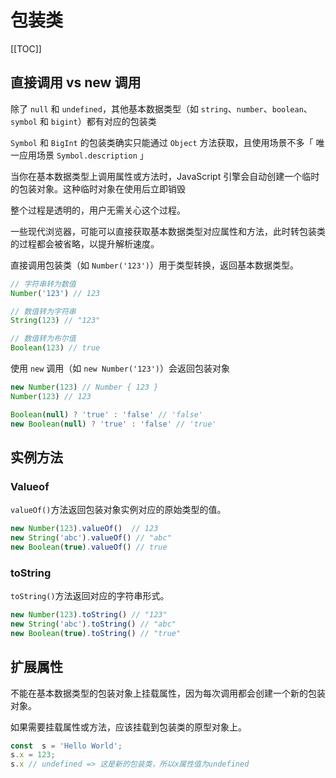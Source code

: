 # 包装类

[[TOC]]



## 直接调用 vs new 调用

除了 `null` 和 `undefined`，其他基本数据类型（如 `string`、`number`、`boolean`、`symbol` 和 `bigint`）都有对应的包装类

`Symbol` 和 `BigInt` 的包装类确实只能通过 `Object` 方法获取，且使用场景不多「 唯一应用场景 `Symbol.description` 」



当你在基本数据类型上调用属性或方法时，JavaScript 引擎会自动创建一个临时的包装对象。这种临时对象在使用后立即销毁

整个过程是透明的，用户无需关心这个过程。

一些现代浏览器，可能可以直接获取基本数据类型对应属性和方法，此时转包装类的过程都会被省略，以提升解析速度。



直接调用包装类（如 `Number('123')`）用于类型转换，返回基本数据类型。

```js
// 字符串转为数值
Number('123') // 123

// 数值转为字符串
String(123) // "123"

// 数值转为布尔值
Boolean(123) // true
```



使用 `new` 调用（如 `new Number('123')`）会返回包装对象

```js
new Number(123) // Number { 123 }
Number(123) // 123
```

```js
Boolean(null) ? 'true' : 'false' // 'false'
new Boolean(null) ? 'true' : 'false' // 'true'
```



## 实例方法

### Valueof

`valueOf()`方法返回包装对象实例对应的原始类型的值。

```js
new Number(123).valueOf()  // 123
new String('abc').valueOf() // "abc"
new Boolean(true).valueOf() // true
```



### toString

`toString()`方法返回对应的字符串形式。

```js
new Number(123).toString() // "123"
new String('abc').toString() // "abc"
new Boolean(true).toString() // "true"
```



## 扩展属性

不能在基本数据类型的包装对象上挂载属性，因为每次调用都会创建一个新的包装对象。

如果需要挂载属性或方法，应该挂载到包装类的原型对象上。

```js
const  s = 'Hello World';
s.x = 123;
s.x // undefined => 这是新的包装类，所以x属性值为undefined
```

